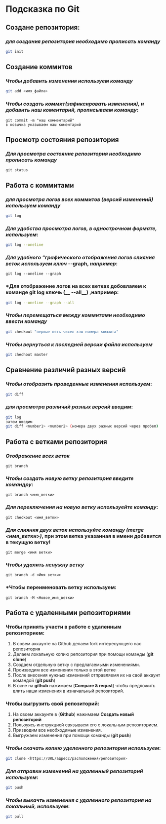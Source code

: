 # **Подсказка по Git**

## **Создане репозитория**:
### *для создания репозитория необходимо прописать команду*

```sh
git init
``````

## **Создание коммитов**

### *Чтобы добавить изменения используем команду*

```sh 
git add <имя_файла>
``````

### *Чтобы создать коммит(зафиксировать изменения), и добавить наш коментарий, прописываем команду*:
``````
git commit -m "наш комментарий"
в ковычка указываем наш коментарий
``````

## **Просмотр состояния репозитория** 

### *Для просмотра состояние репозитория необходимо прописать команду*

```
git status
```

## **Работа с коммитами** 

### *для просмотра логов всех коммитов (версий изменений) используем команду*

```sh
git log
```


### *Для удобства просмотра логов, в однострочном формате, используем:*

```sh
git log --oneline 
```

### *Для удобного "__графического__ отображения логов слияния веток используем ключ* --graph, *например*:
```
git log --oneline --graph
```

### *Для отображение логов на всех ветках добовлаяем к команде __git log__ ключь (__ --all__) ,например:
```sh
git log --oneline --graph --all
```

### *Чтобы перемещаться между коммитами необходимо ввести команду*

```sh
git checkout "первые пять чисел хэш номера коммита"
```

### *Чтобы вернуться к последней версии файла используем*

```sh
git chechout master
``````

## **Сравнение различий разных версий** 

### *Чтобы отобразить проведенные изменения используем*:
```sh
git diff
``````

### *для просмотра различий разных версий вводим*:

```sh
git log
затем вводим
git diff <number1> <number2> (номера двух разных версий через пробел)
```

## **Работа с ветками репозитория**

### *Отображение всех веток*
```
git branch
``````

### *Чтобы создать новую ветку репозитория введите командру*:
```
git branch <имя_ветки>
```

### *Для переключения на новую ветку используейте команду*:
```
git checkout <имя_ветки>
```

### *Для слияния двух веток используйте команду (merge <имя_ветки>)*, __при этом ветка указанная в имени добавится в текущую ветку!__
```
git merge <имя ветки>
```

### *Чтобы удалить ненужну ветку*
```
git branch -d <Имя ветки>
```

### *Чтобы переименовать ветку используем:
```SH
git branch -M <Новое_имя_ветки>
```

## **Работа с удаленными репозиториями** 

### Чтобы принять участи в работе с удаленным репозиторием: 
1. В совем аккаунте на Github делаем fork интересующего нас репозитория
2. Делаем локальную копию репозитория при помощи команды (__git clone__)
3. Создаем отдельную ветку с предлагаемыми изменениями.
4. Производим все изменения только в этой ветке
5. После внесения нужных изменений отправляемя их на свой аккаунт командой (__git push__)
6. В окне на **github** нажимаем (**Compare & requst**) чтобы предложить влить наши изменения в изначальный репозиторий.

### Чтобы выгрузить свой репозиторий:
1. На своем аккаунте в (**Github**) нажимаем **Создать новый репозиторий**
2. Пользуясь инструкцией связываем его с локальным репозиторием.
3. Призводим все необходимые изменения.
4. Выгружаем изменения при помощи команды (**git push**)

### *Чтобы скачать копию уделенного репозитория используем*:
```sh
git clone <https://URL/адресс/расположения/репозитория>
```

### *Для отправки изменений на удаленный репозиторий используем*:
```sh
git push
```

### *Чтобы выкачть изменения с удаленного репозитория на локальный, используем*:
```sh
git pull
```









